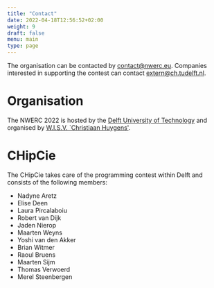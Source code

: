 ```yaml
---
title: "Contact"
date: 2022-04-18T12:56:52+02:00
weight: 9
draft: false
menu: main
type: page
---
```

The organisation can be contacted by [contact@nwerc.eu](mailto:contact@nwerc.eu). Companies interested in supporting the contest can contact [extern@ch.tudelft.nl](mailto:extern@ch.tudelft.nl).

# Organisation
The NWERC 2022 is hosted by the [Delft University of Technology](https://www.tudelft.nl) and organised by [W.I.S.V. `Christiaan Huygens'](https://ch.tudelft.nl).

# CHipCie
The CHipCie takes care of the programming contest within Delft and consists of the following members:
* Nadyne Aretz
* Elise Deen
* Laura Pircalaboiu
* Robert van Dijk
* Jaden Nierop
* Maarten Weyns
* Yoshi van den Akker
* Brian Witmer
* Raoul Bruens
* Maarten Sijm
* Thomas Verwoerd
* Merel Steenbergen

